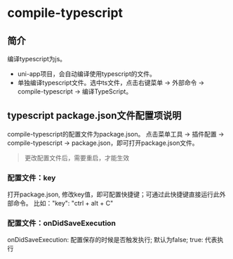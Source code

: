 # compile-typescript

## 简介

编译typescript为js。

- uni-app项目，会自动编译使用typescript的文件。
- 单独编译typescript文件。选中ts文件，点击右键菜单 -> 外部命令 -> compile-typescript -> 编译TypeScript。

## typescript package.json文件配置项说明

compile-typescript的配置文件为package.json。
点击菜单工具 -> 插件配置 -> compile-typescript -> package.json，即可打开package.json文件。

> 更改配置文件后，需要重启，才能生效

### 配置文件：key

打开package.json, 修改key值，即可配置快捷键；可通过此快捷键直接运行此外部命令。
比如："key": "ctrl + alt + C"
  
### 配置文件：onDidSaveExecution
  
onDidSaveExecution: 配置保存的时候是否触发执行; 默认为false; true: 代表执行